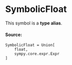 # SymbolicFloat

This symbol is a **type alias**.



#### Source:

<pre class="devsite-click-to-copy prettyprint lang-py tfo-signature-link">
<code>SymbolicFloat = Union[
    float,
    sympy.core.expr.Expr
]
</code></pre>



<!-- Placeholder for "Used in" -->
